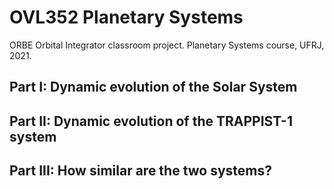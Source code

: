 # OVL352 Planetary Systems
ORBE Orbital Integrator classroom project. Planetary Systems course, UFRJ, 2021. 

## Part I: Dynamic evolution of the Solar System

## Part II: Dynamic evolution of the TRAPPIST-1 system

## Part III: How similar are the two systems?

